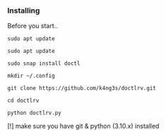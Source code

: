 ### Installing

Before you start..

```
sudo apt update
```
```
sudo apt update
```
```
sudo snap install doctl
```
```
mkdir ~/.config
```
```
git clone https://github.com/k4ng3s/doctlrv.git
```
```
cd doctlrv
```
```
python doctlrv.py
```

[!] make sure you have git & python (3.10.x) installed